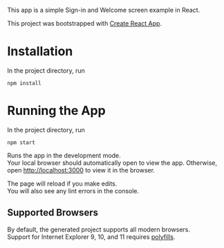 This app is a simple Sign-in and Welcome screen example in React.



This project was bootstrapped with [Create React App](https://github.com/facebook/create-react-app).

# Installation

In the project directory, run

```npm install```

# Running the App

In the project directory, run

```npm start```

Runs the app in the development mode.<br>
Your local browser should automatically open to view the app.
Otherwise, open [http://localhost:3000](http://localhost:3000) to view it in the browser.

The page will reload if you make edits.<br>
You will also see any lint errors in the console.

## Supported Browsers

By default, the generated project supports all modern browsers.<br>
Support for Internet Explorer 9, 10, and 11 requires [polyfills](https://github.com/facebook/create-react-app/blob/master/packages/react-app-polyfill/README.md).


